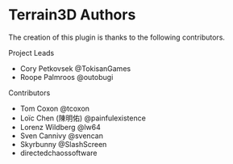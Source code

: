 ﻿# Terrain3D Authors

The creation of this plugin is thanks to the following contributors.

Project Leads
* Cory Petkovsek @TokisanGames
* Roope Palmroos @outobugi

Contributors
* Tom Coxon @tcoxon
* Loïc Chen (陳明佑) @painfulexistence
* Lorenz Wildberg @lw64
* Sven Cannivy @svencan
* Skyrbunny @SlashScreen
* directedchaossoftware